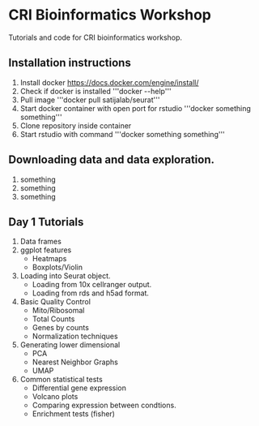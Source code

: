# CRI Bioinformatics Workshop
Tutorials and code for CRI bioinformatics workshop. 

## Installation instructions

1. Install docker https://docs.docker.com/engine/install/
2. Check if docker is installed '''docker --help'''
3. Pull image '''docker pull satijalab/seurat'''
4. Start docker container with open port for rstudio '''docker something something'''
5. Clone repository inside container
6. Start rstudio with command '''docker something something'''

## Downloading data and data exploration.

1. something
2. something
3. something

## Day 1 Tutorials

1. Data frames
2. ggplot features
    - Heatmaps
    - Boxplots/Violin
3. Loading into Seurat object.
    - Loading from 10x cellranger output.
    - Loading from rds and h5ad format.
4. Basic Quality Control
    - Mito/Ribosomal
    - Total Counts
    - Genes by counts
    - Normalization techniques
4. Generating lower dimensional
    - PCA
    - Nearest Neighbor Graphs
    - UMAP
5. Common statistical tests
    - Differential gene expression
    - Volcano plots
    - Comparing expression between condtions.
    - Enrichment tests (fisher)





